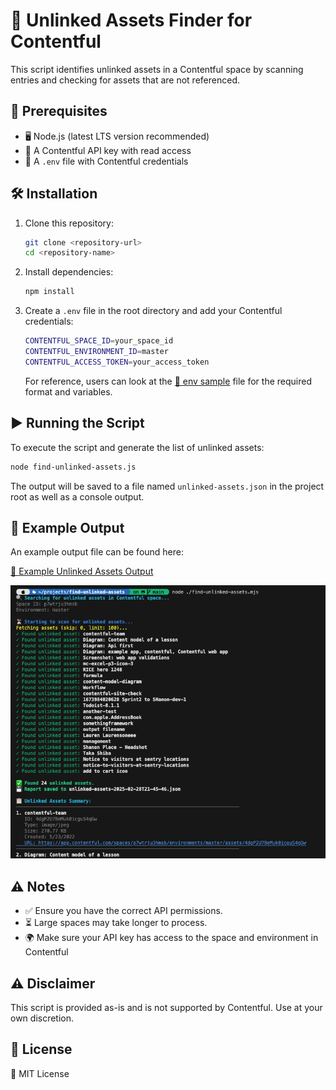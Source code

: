 # 📂 Unlinked Assets Finder for Contentful

This script identifies unlinked assets in a Contentful space by scanning entries and checking for assets that are not referenced.

## 🚀 Prerequisites

- 🖥️ Node.js (latest LTS version recommended)
- 🔑 A Contentful API key with read access
- 📄 A `.env` file with Contentful credentials

## 🛠️ Installation

1. Clone this repository:

   ```sh
   git clone <repository-url>
   cd <repository-name>
   ```

2. Install dependencies:

   ```sh
   npm install
   ```

3. Create a `.env` file in the root directory and add your Contentful credentials:
   ```sh
   CONTENTFUL_SPACE_ID=your_space_id
   CONTENTFUL_ENVIRONMENT_ID=master
   CONTENTFUL_ACCESS_TOKEN=your_access_token
   ```
   For reference, users can look at the [📂 env sample](.env.sample) file for the required format and variables.

## ▶️ Running the Script

To execute the script and generate the list of unlinked assets:

```sh
node find-unlinked-assets.js
```

The output will be saved to a file named `unlinked-assets.json` in the project root as well as a console output.

## 📄 Example Output

An example output file can be found here:

[📂 Example Unlinked Assets Output](./sample-output/output-example.json)

![Console Output Example](./sample-output/console-output.png)

## ⚠️ Notes

- ✅ Ensure you have the correct API permissions.
- ⏳ Large spaces may take longer to process.
- 🌍 Make sure your API key has access to the space and environment in Contentful

## ⚠️ Disclaimer

This script is provided as-is and is not supported by Contentful. Use at your own discretion.

## 📜 License

📝 MIT License
